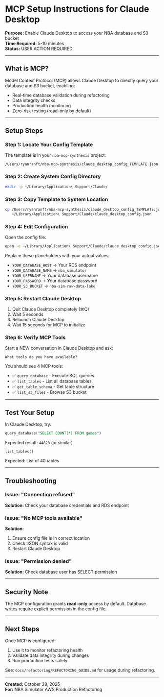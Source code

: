 # MCP Setup Instructions for Claude Desktop

**Purpose:** Enable Claude Desktop to access your NBA database and S3 bucket  
**Time Required:** 5-10 minutes  
**Status:** USER ACTION REQUIRED

---

## What is MCP?

Model Context Protocol (MCP) allows Claude Desktop to directly query your database and S3 bucket, enabling:
- Real-time database validation during refactoring
- Data integrity checks
- Production health monitoring
- Zero-risk testing (read-only by default)

---

## Setup Steps

### Step 1: Locate Your Config Template

The template is in your `nba-mcp-synthesis` project:
```
/Users/ryanranft/nba-mcp-synthesis/claude_desktop_config_TEMPLATE.json
```

### Step 2: Create System Config Directory

```bash
mkdir -p ~/Library/Application\ Support/Claude/
```

### Step 3: Copy Template to System Location

```bash
cp /Users/ryanranft/nba-mcp-synthesis/claude_desktop_config_TEMPLATE.json \
   ~/Library/Application\ Support/Claude/claude_desktop_config.json
```

### Step 4: Edit Configuration

Open the config file:
```bash
open -e ~/Library/Application\ Support/Claude/claude_desktop_config.json
```

Replace these placeholders with your actual values:
- `YOUR_DATABASE_HOST` → Your RDS endpoint
- `YOUR_DATABASE_NAME` → `nba_simulator`
- `YOUR_USERNAME` → Your database username
- `YOUR_PASSWORD` → Your database password
- `YOUR_S3_BUCKET` → `nba-sim-raw-data-lake`

### Step 5: Restart Claude Desktop

1. Quit Claude Desktop completely (⌘Q)
2. Wait 5 seconds
3. Relaunch Claude Desktop
4. Wait 15 seconds for MCP to initialize

### Step 6: Verify MCP Tools

Start a NEW conversation in Claude Desktop and ask:
```
What tools do you have available?
```

You should see 4 MCP tools:
- ✅ `query_database` - Execute SQL queries
- ✅ `list_tables` - List all database tables
- ✅ `get_table_schema` - Get table structure
- ✅ `list_s3_files` - Browse S3 bucket

---

## Test Your Setup

In Claude Desktop, try:

```sql
query_database("SELECT COUNT(*) FROM games")
```

Expected result: `44828` (or similar)

```
list_tables()
```

Expected: List of 40 tables

---

## Troubleshooting

### Issue: "Connection refused"
**Solution:** Check your database credentials and RDS endpoint

### Issue: "No MCP tools available"
**Solution:** 
1. Ensure config file is in correct location
2. Check JSON syntax is valid
3. Restart Claude Desktop

### Issue: "Permission denied"
**Solution:** Check database user has SELECT permission

---

## Security Note

The MCP configuration grants **read-only** access by default. Database writes require explicit permission in the config file.

---

## Next Steps

Once MCP is configured:
1. Use it to monitor refactoring health
2. Validate data integrity during changes
3. Run production tests safely

See: `docs/refactoring/REFACTORING_GUIDE.md` for usage during refactoring.

---

**Created:** October 28, 2025  
**For:** NBA Simulator AWS Production Refactoring


